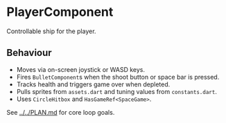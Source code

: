 # PlayerComponent

Controllable ship for the player.

## Behaviour

- Moves via on-screen joystick or WASD keys.
- Fires `BulletComponent`s when the shoot button or space bar is pressed.
- Tracks health and triggers game over when depleted.
- Pulls sprites from `assets.dart` and tuning values from `constants.dart`.
- Uses `CircleHitbox` and `HasGameRef<SpaceGame>`.

See [../../PLAN.md](../../PLAN.md) for core loop goals.

